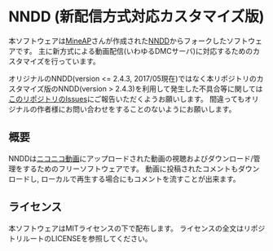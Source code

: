 # NNDD (新配信方式対応カスタマイズ版)

本ソフトウェアは[MineAP](https://twitter.com/mineap)さんが作成された[NNDD](https://ja.osdn.net/projects/nndd/)からフォークしたソフトウェアです。
主に新方式による動画配信(いわゆるDMCサーバ)に対応するためのカスタマイズを行っています。

オリジナルのNNDD(version <= 2.4.3, 2017/05現在)ではなく本リポジトリのカスタマイズ版のNNDD(version > 2.4.3)を利用して発生した不具合等に関しては[このリポジトリのIssues](https://github.com/SSW-SCIENTIFIC/NNDD/issues)にご報告いただくようお願いします。
間違ってもオリジナルの作者様にお問い合わせをすることのないようにお願いします。


## 概要
NNDDは[ニコニコ動画](http://www.nicovideo.jp)にアップロードされた動画の視聴およびダウンロード/管理をするためのフリーソフトウェアです。
動画に投稿されたコメントもダウンロードし, ローカルで再生する場合にもコメントを流すことが出来ます。

## ライセンス
本ソフトウェアはMITライセンスの下で配布します。
ライセンスの全文はリポジトリルートのLICENSEを参照してください。
